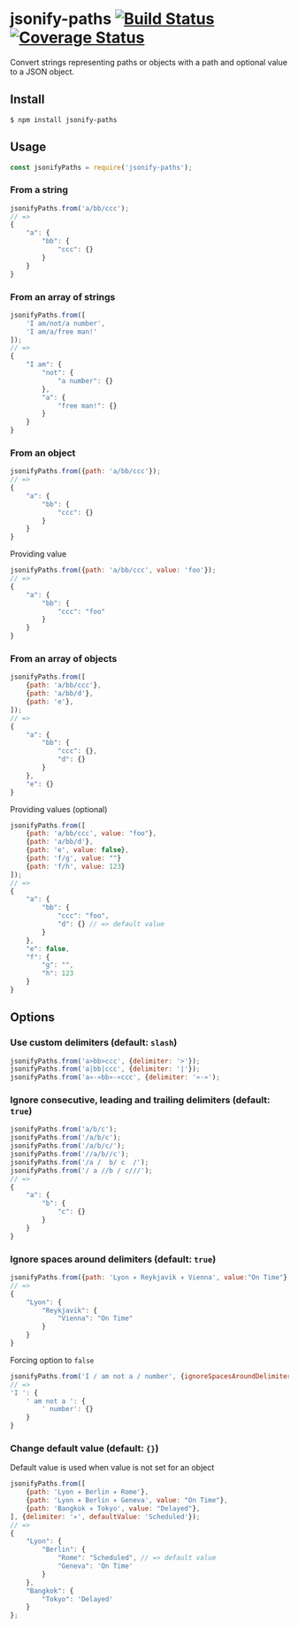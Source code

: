 # jsonify-paths [![Build Status](https://travis-ci.org/stephanecodes/jsonify-paths.svg?branch=master)](https://travis-ci.org/stephanecodes/jsonify-paths) [![Coverage Status](https://coveralls.io/repos/github/stephanecodes/jsonify-paths/badge.svg?branch=master)](https://coveralls.io/github/stephanecodes/jsonify-paths?branch=master)

Convert strings representing paths or objects with a path and optional value to a JSON object.

## Install

```
$ npm install jsonify-paths
```

## Usage

```js
const jsonifyPaths = require('jsonify-paths');
```

### From a string

```js
jsonifyPaths.from('a/bb/ccc');
// =>
{
	"a": {
		"bb": {
			"ccc": {}
		}
	}
}
```

### From an array of strings

```js
jsonifyPaths.from([
	'I am/not/a number',
	'I am/a/free man!'
]);
// =>
{
	"I am": {
		"not": {
			"a number": {}
		},
		"a": {
			"free man!": {}
		}
	}
}
```

### From an object

```js
jsonifyPaths.from({path: 'a/bb/ccc'});
// =>
{
	"a": {
		"bb": {
			"ccc": {}
		}
	}
}
```

Providing value

```js
jsonifyPaths.from({path: 'a/bb/ccc', value: 'foo'});
// =>
{
	"a": {
		"bb": {
			"ccc": "foo"
		}
	}
}
```


### From an array of objects

```js
jsonifyPaths.from([
	{path: 'a/bb/ccc'},
	{path: 'a/bb/d'},
	{path: 'e'},
]);
// =>
{
	"a": {
		"bb": {
			"ccc": {},
			"d": {}
		}
	},
	"e": {}
}
```
Providing values (optional)

```js
jsonifyPaths.from([
	{path: 'a/bb/ccc', value: "foo"},
	{path: 'a/bb/d'},
	{path: 'e', value: false},
	{path: 'f/g', value: ""}
	{path: 'f/h', value: 123}
]);
// =>
{
	"a": {
		"bb": {
			"ccc": "foo",
			"d": {} // => default value
		}
	},
	"e": false,
	"f": {
		"g": "",
		"h": 123
	}
}
```


## Options

### Use custom delimiters (default: `slash`)

```js
jsonifyPaths.from('a>bb>ccc', {delimiter: '>'});
jsonifyPaths.from('a|bb|ccc', {delimiter: '|'});
jsonifyPaths.from('a»-»bb»-»ccc', {delimiter: '»-»');
```

### Ignore consecutive, leading and trailing delimiters (default: `true`)

```js
jsonifyPaths.from('a/b/c');
jsonifyPaths.from('/a/b/c');
jsonifyPaths.from('/a/b/c/');
jsonifyPaths.from('//a/b//c');
jsonifyPaths.from('/a /  b/ c  /');
jsonifyPaths.from('/ a //b / c///');
// =>
{
	"a": {
		"b": {
			"c": {}
		}
	}
}
```

### Ignore spaces around delimiters (default: `true`)

```js
jsonifyPaths.from({path: 'Lyon ✈ Reykjavik ✈ Vienna', value:"On Time"}, {delimiter: '✈'});
// =>
{
	"Lyon": {
		"Reykjavik": {
			"Vienna": "On Time"
		}
	}
}
```

Forcing option to `false`

```js
jsonifyPaths.from('I / am not a / number', {ignoreSpacesAroundDelimiters: false});
// =>
'I ': {
	' am not a ': {
		' number': {}
	}
}
```

### Change default value (default: `{}`)

Default value is used when value is not set for an object

```js
jsonifyPaths.from([
	{path: 'Lyon ✈ Berlin ✈ Rome'},
	{path: 'Lyon ✈ Berlin ✈ Geneva', value: "On Time"},
	{path: 'Bangkok ✈ Tokyo', value: "Delayed"},
], {delimiter: '✈', defaultValue: 'Scheduled'});
// =>
{
	"Lyon": {
		"Berlin": {
			"Rome": "Scheduled", // => default value
			"Geneva": 'On Time'
		}
	},
	"Bangkok": {
		"Tokyo": 'Delayed'
	}
};
```

